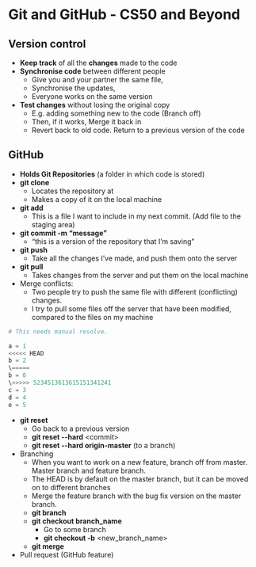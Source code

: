 # Git and GitHub - CS50 and Beyond

## Version control
- **Keep track** of all the **changes** made to the code
- **Synchronise code** between different people
    - Give you and your partner the same file,
    - Synchronise the updates,
    - Everyone works on the same version
- **Test changes** without losing the original copy
    - E.g. adding something new to the code (Branch off)
    - Then, if it works, Merge it back in
    - Revert back to old code. Return to a previous version of the code

## GitHub
- **Holds Git Repositories** (a folder in which code is stored)
- **git clone <url>**
	- Locates the repository at <url>
    - Makes a copy of it on the local machine
- **git add**
    - This is a file I want to include in my next commit. (Add file to the staging area)
- **git commit  -m “message”**
    - “this is a version of the repository that I’m saving”
- **git push**
    - Take all the changes I’ve made, and push them onto the server
- **git pull**
    - Takes changes from the server and put them on the local machine
- Merge conflicts:
    - Two people try to push the same file with different (conflicting) changes.
    - I try to pull some files off the server that have been modified, compared to the files on my machine

~~~python
# This needs manual resolve. 

a = 1
<<<<< HEAD
b = 2
\=====	
b = 0
\>>>>> 5234513613615151341241
c = 3
d = 4
e = 5
~~~

- **git reset**
    - Go back to a previous version
    - **git reset --hard** \<commit>
    - **git reset --hard origin-master** (to a branch)
- Branching
    - When you want to work on a new feature, branch off from master. Master branch and feature branch.
    - The HEAD is by default on the master branch, but it can be moved on to different branches
    - Merge the feature branch with the bug fix version on the master branch.
    - **git branch**
    - **git checkout branch_name**
        - Go to some branch
        - **git checkout -b** \<new\_branch_name>
    - **git merge**
- Pull request (GitHub feature)
























